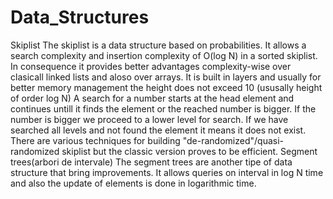 # Data_Structures<br />

Skiplist
The skiplist is a data structure based on probabilities. It allows a search complexity and insertion complexity of O(log N) in a sorted skiplist.
In consequence it provides better advantages complexity-wise over clasicall linked lists and aloso over arrays.
It is built in layers and usually for better memory management the height does not exceed 10 (ususally height of order log N)
A search for a number starts at the head element and continues untill it finds the element or the reached number is bigger.
If the number is bigger we proceed to a lower level for search. If we have searched all levels and not found the element it means it does not exist.
There are various techniques for building "de-randomized"/quasi-randomized skiplist but the classic version proves to be efficient.
Segment trees(arbori de intervale)
The segment trees are another tipe of data structure that bring improvements.
It allows queries on interval in log N time and also the update of elements is done in logarithmic time.
